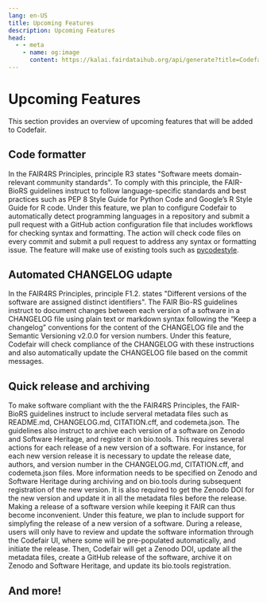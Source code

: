 ```yaml
---
lang: en-US
title: Upcoming Features
description: Upcoming Features
head:
  - - meta
    - name: og:image
      content: https://kalai.fairdataihub.org/api/generate?title=Codefair%20Documentation&description=Upcoming%20Features&app=codefair&org=fairdataihub
---
```


# Upcoming Features

This section provides an overview of upcoming features that will be added to Codefair.

## Code formatter

In the FAIR4RS Principles, principle R3 states "Software meets domain-relevant community standards". To comply with this principle, the FAIR-BioRS guidelines instruct to follow language-specific standards and best practices such as PEP 8 Style Guide for Python Code and Google’s R Style Guide for R code. Under this feature, we plan to configure Codefair to automatically detect programming languages in a repository and submit a pull request with a GitHub action configuration file that includes workflows for checking syntax and formatting. The action will check code files on every commit and submit a pull request to address any syntax or formatting issue. The feature will make use of existing tools such as [pycodestyle](https://github.com/PyCQA/pycodestyle).

## Automated CHANGELOG udapte

In the FAIR4RS Principles, principle F1.2. states "Different versions of the software are assigned distinct identifiers". The FAIR Bio-RS guidelines instruct to document changes between each version of a software in a CHANGELOG file using plain text or markdown syntax following the “Keep a changelog” conventions for the content of the CHANGELOG file and the Semantic Versioning v2.0.0 for version numbers. Under this feature, Codefair will check compliance of the CHANGELOG with these instructions and also automatically update the CHANGELOG file based on the commit messages.

## Quick release and archiving

To make software compliant with the the FAIR4RS Principles, the FAIR-BioRS guidelines instruct to include serveral metadata files such as README.md, CHANGELOG.md, CITATION.cff, and codemeta.json. The guidelines also instruct to archive each version of a software on Zenodo and Software Heritage, and register it on bio.tools. This requires several actions for each release of a new version of a software. For instance, for each new version release it is necessary to update the release date, authors, and version number in the CHANGELOG.md, CITATION.cff, and codemeta.json files. More information needs to be specified on Zenodo and Software Heritage during archiving and on bio.tools during subsequent registration of the new version. It is also required to get the Zenodo DOI for the new version and update it in all the metadata files before the release. Making a release of a software version while keeping it FAIR can thus become inconvenient. Under this feature, we plan to include support for simplyfing the release of a new version of a software. During a release, users will only have to review and update the software information through the Codefair UI, where some will be pre-populated automatically, and initiate the release. Then, Codefair will get a Zenodo DOI, update all the metadata files, create a GitHub release of the software, archive it on Zenodo and Software Heritage, and update its bio.tools registration.

## And more!
